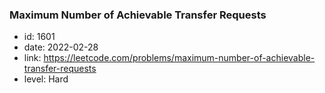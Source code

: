 ### Maximum Number of Achievable Transfer Requests

* id: 1601
* date: 2022-02-28
* link: https://leetcode.com/problems/maximum-number-of-achievable-transfer-requests
* level: Hard
